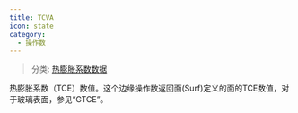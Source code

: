 ```yaml
---
title: TCVA
icon: state
category:
  - 操作数
---
```


> 分类: [热膨胀系数数据](/hb/operands/130/876/  "Zemax 操作数 热膨胀系数数据")

热膨胀系数（TCE）数值。这个边缘操作数返回面(Surf)定义的面的TCE数值，对于玻璃表面，参见“GTCE”。